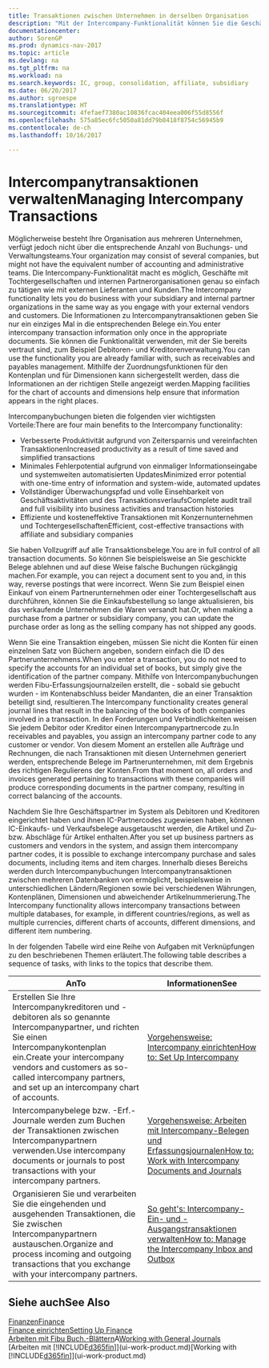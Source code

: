 ```yaml
---
title: Transaktionen zwischen Unternehmen in derselben Organisation
description: "Mit der Intercompany-Funktionalität können Sie die Geschäftsvorgänge und - transaktionen zwischen Unternehmen innerhalb derselben Organisation vereinfachen."
documentationcenter: 
author: SorenGP
ms.prod: dynamics-nav-2017
ms.topic: article
ms.devlang: na
ms.tgt_pltfrm: na
ms.workload: na
ms.search.keywords: IC, group, consolidation, affiliate, subsidiary
ms.date: 06/20/2017
ms.author: sgroespe
ms.translationtype: HT
ms.sourcegitcommit: 4fefaef7380ac10836fcac404eea006f55d8556f
ms.openlocfilehash: 575a85ec6fc5050a81dd79b8418f8754c56945b9
ms.contentlocale: de-ch
ms.lasthandoff: 10/16/2017

---
```

# <a name="managing-intercompany-transactions"></a><span data-ttu-id="fc3fd-103">Intercompanytransaktionen verwalten</span><span class="sxs-lookup"><span data-stu-id="fc3fd-103">Managing Intercompany Transactions</span></span>
<span data-ttu-id="fc3fd-104">Möglicherweise besteht Ihre Organisation aus mehreren Unternehmen, verfügt jedoch nicht über die entsprechende Anzahl von Buchungs- und Verwaltungsteams.</span><span class="sxs-lookup"><span data-stu-id="fc3fd-104">Your organization may consist of several companies, but might not have the equivalent number of accounting and administrative teams.</span></span> <span data-ttu-id="fc3fd-105">Die Intercompany-Funktionalität macht es möglich, Geschäfte mit Tochtergesellschaften und internen Partnerorganisationen genau so einfach zu tätigen wie mit externen Lieferanten und Kunden.</span><span class="sxs-lookup"><span data-stu-id="fc3fd-105">The Intercompany functionality lets you do business with your subsidiary and internal partner organizations in the same way as you engage with your external vendors and customers.</span></span> <span data-ttu-id="fc3fd-106">Die Informationen zu Intercompanytransaktionen geben Sie nur ein einziges Mal in die entsprechenden Belege ein.</span><span class="sxs-lookup"><span data-stu-id="fc3fd-106">You enter intercompany transaction information only once in the appropriate documents.</span></span> <span data-ttu-id="fc3fd-107">Sie können die Funktionalität verwenden, mit der Sie bereits vertraut sind, zum Beispiel Debitoren- und Kreditorenverwaltung.</span><span class="sxs-lookup"><span data-stu-id="fc3fd-107">You can use the functionality you are already familiar with, such as receivables and payables management.</span></span> <span data-ttu-id="fc3fd-108">Mithilfe der Zuordnungsfunktionen für den Kontenplan und für Dimensionen kann sichergestellt werden, dass die Informationen an der richtigen Stelle angezeigt werden.</span><span class="sxs-lookup"><span data-stu-id="fc3fd-108">Mapping facilities for the chart of accounts and dimensions help ensure that information appears in the right places.</span></span>  

<span data-ttu-id="fc3fd-109">Intercompanybuchungen bieten die folgenden vier wichtigsten Vorteile:</span><span class="sxs-lookup"><span data-stu-id="fc3fd-109">There are four main benefits to the Intercompany functionality:</span></span>  

- <span data-ttu-id="fc3fd-110">Verbesserte Produktivität aufgrund von Zeitersparnis und vereinfachten Transaktionen</span><span class="sxs-lookup"><span data-stu-id="fc3fd-110">Increased productivity as a result of time saved and simplified transactions</span></span>  
- <span data-ttu-id="fc3fd-111">Minimales Fehlerpotential aufgrund von einmaliger Informationseingabe und systemweiten automatisierten Updates</span><span class="sxs-lookup"><span data-stu-id="fc3fd-111">Minimized error potential with one-time entry of information and system-wide, automated updates</span></span>  
- <span data-ttu-id="fc3fd-112">Vollständiger Überwachungspfad und volle Einsehbarkeit von Geschäftsaktivitäten und des Transaktionsverlaufs</span><span class="sxs-lookup"><span data-stu-id="fc3fd-112">Complete audit trail and full visibility into business activities and transaction histories</span></span>  
- <span data-ttu-id="fc3fd-113">Effiziente und kosteneffektive Transaktionen mit Konzernunternehmen und Tochtergesellschaften</span><span class="sxs-lookup"><span data-stu-id="fc3fd-113">Efficient, cost-effective transactions with affiliate and subsidiary companies</span></span>  

<span data-ttu-id="fc3fd-114">Sie haben Vollzugriff auf alle Transaktionsbelege.</span><span class="sxs-lookup"><span data-stu-id="fc3fd-114">You are in full control of all transaction documents.</span></span> <span data-ttu-id="fc3fd-115">So können Sie beispielsweise an Sie geschickte Belege ablehnen und auf diese Weise falsche Buchungen rückgängig machen.</span><span class="sxs-lookup"><span data-stu-id="fc3fd-115">For example, you can reject a document sent to you and, in this way, reverse postings that were incorrect.</span></span> <span data-ttu-id="fc3fd-116">Wenn Sie zum Beispiel einen Einkauf von einem Partnerunternehmen oder einer Tochtergesellschaft aus durchführen, können Sie die Einkaufsbestellung so lange aktualisieren, bis das verkaufende Unternehmen die Waren versandt hat.</span><span class="sxs-lookup"><span data-stu-id="fc3fd-116">Or, when making a purchase from a partner or subsidiary company, you can update the purchase order as long as the selling company has not shipped any goods.</span></span>  

<span data-ttu-id="fc3fd-117">Wenn Sie eine Transaktion eingeben, müssen Sie nicht die Konten für einen einzelnen Satz von Büchern angeben, sondern einfach die ID des Partnerunternehmens.</span><span class="sxs-lookup"><span data-stu-id="fc3fd-117">When you enter a transaction, you do not need to specify the accounts for an individual set of books, but simply give the identification of the partner company.</span></span> <span data-ttu-id="fc3fd-118">Mithilfe von Intercompanybuchungen werden Fibu-Erfassungsjournalzeilen erstellt, die - sobald sie gebucht wurden - im Kontenabschluss beider Mandanten, die an einer Transaktion beteiligt sind, resultieren.</span><span class="sxs-lookup"><span data-stu-id="fc3fd-118">The Intercompany functionality creates general journal lines that result in the balancing of the books of both companies involved in a transaction.</span></span> <span data-ttu-id="fc3fd-119">In den Forderungen und Verbindlichkeiten weisen Sie jedem Debitor oder Kreditor einen Intercompanypartnercode zu.</span><span class="sxs-lookup"><span data-stu-id="fc3fd-119">In receivables and payables, you assign an intercompany partner code to any customer or vendor.</span></span> <span data-ttu-id="fc3fd-120">Von diesem Moment an erstellen alle Aufträge und Rechnungen, die nach Transaktionen mit diesen Unternehmen generiert werden, entsprechende Belege im Partnerunternehmen, mit dem Ergebnis des richtigen Regulierens der Konten.</span><span class="sxs-lookup"><span data-stu-id="fc3fd-120">From that moment on, all orders and invoices generated pertaining to transactions with these companies will produce corresponding documents in the partner company, resulting in correct balancing of the accounts.</span></span>  

 <span data-ttu-id="fc3fd-121">Nachdem Sie Ihre Geschäftspartner im System als Debitoren und Kreditoren eingerichtet haben und ihnen IC-Partnercodes zugewiesen haben, können IC-Einkaufs- und Verkaufsbelege ausgetauscht werden, die Artikel und Zu- bzw. Abschläge für Artikel enthalten.</span><span class="sxs-lookup"><span data-stu-id="fc3fd-121">After you set up business partners as customers and vendors in the system, and assign them intercompany partner codes, it is possible to exchange intercompany purchase and sales documents, including items and item charges.</span></span> <span data-ttu-id="fc3fd-122">Innerhalb dieses Bereichs werden durch Intercompanybuchungen Intercompanytransaktionen zwischen mehreren Datenbanken von  ermöglicht, beispielsweise in unterschiedlichen Ländern/Regionen sowie bei verschiedenen Währungen, Kontenplänen, Dimensionen und abweichender Artikelnummerierung.</span><span class="sxs-lookup"><span data-stu-id="fc3fd-122">The Intercompany functionality allows intercompany transactions between multiple databases, for example, in different countries/regions, as well as multiple currencies, different charts of accounts, different dimensions, and different item numbering.</span></span>  

<span data-ttu-id="fc3fd-123">In der folgenden Tabelle wird eine Reihe von Aufgaben mit Verknüpfungen zu den beschriebenen Themen erläutert.</span><span class="sxs-lookup"><span data-stu-id="fc3fd-123">The following table describes a sequence of tasks, with links to the topics that describe them.</span></span>

 |<span data-ttu-id="fc3fd-124">An</span><span class="sxs-lookup"><span data-stu-id="fc3fd-124">To</span></span> |<span data-ttu-id="fc3fd-125">Informationen</span><span class="sxs-lookup"><span data-stu-id="fc3fd-125">See</span></span>|
 |---|---|
 |<span data-ttu-id="fc3fd-126">Erstellen Sie Ihre Intercompanykreditoren und -debitoren als so genannte Intercompanypartner, und richten Sie einen Intercompanykontenplan ein.</span><span class="sxs-lookup"><span data-stu-id="fc3fd-126">Create your intercompany vendors and customers as so-called intercompany partners, and set up an intercompany chart of accounts.</span></span>|[<span data-ttu-id="fc3fd-127">Vorgehensweise: Intercompany einrichten</span><span class="sxs-lookup"><span data-stu-id="fc3fd-127">How to: Set Up Intercompany</span></span>](intercompany-how-setup.md)|
 |<span data-ttu-id="fc3fd-128">Intercompanybelege bzw. -Erf.-Journale werden zum Buchen der Transaktionen zwischen Intercompanypartnern verwenden.</span><span class="sxs-lookup"><span data-stu-id="fc3fd-128">Use intercompany documents or journals to post transactions with your intercompany partners.</span></span>|[<span data-ttu-id="fc3fd-129">Vorgehensweise: Arbeiten mit Intercompany-Belegen und Erfassungsjournalen</span><span class="sxs-lookup"><span data-stu-id="fc3fd-129">How to: Work with Intercompany Documents and Journals</span></span>](intercompany-how-work-documents-journals.md)|
 |<span data-ttu-id="fc3fd-130">Organisieren Sie und verarbeiten Sie die eingehenden und ausgehenden Transaktionen, die Sie zwischen Intercompanypartnern austauschen.</span><span class="sxs-lookup"><span data-stu-id="fc3fd-130">Organize and process incoming and outgoing transactions that you exchange with your intercompany partners.</span></span>|[<span data-ttu-id="fc3fd-131">So geht's: Intercompany-Ein- und -Ausgangstransaktionen verwalten</span><span class="sxs-lookup"><span data-stu-id="fc3fd-131">How to: Manage the Intercompany Inbox and Outbox</span></span>](intercompany-how-manage-intercompany-inbox.md)|

## <a name="see-also"></a><span data-ttu-id="fc3fd-132">Siehe auch</span><span class="sxs-lookup"><span data-stu-id="fc3fd-132">See Also</span></span>
[<span data-ttu-id="fc3fd-133">Finanzen</span><span class="sxs-lookup"><span data-stu-id="fc3fd-133">Finance</span></span>](finance.md)  
[<span data-ttu-id="fc3fd-134">Finance einrichten</span><span class="sxs-lookup"><span data-stu-id="fc3fd-134">Setting Up Finance</span></span>](finance-setup-finance.md)  
<span data-ttu-id="fc3fd-135">[Arbeiten mit Fibu Buch.-Blättern](ui-work-general-journals.md)A</span><span class="sxs-lookup"><span data-stu-id="fc3fd-135">[Working with General Journals](ui-work-general-journals.md)</span></span>  
<span data-ttu-id="fc3fd-136">[Arbeiten mit [!INCLUDE[d365fin](includes/d365fin_md.md)]](ui-work-product.md)</span><span class="sxs-lookup"><span data-stu-id="fc3fd-136">[Working with [!INCLUDE[d365fin](includes/d365fin_md.md)]](ui-work-product.md)</span></span>

